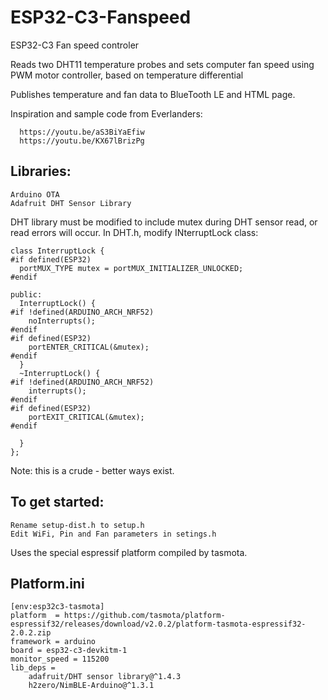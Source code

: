 # ESP32-C3-Fanspeed

ESP32-C3 Fan speed controler

Reads two DHT11 temperature probes and sets computer fan speed using PWM motor controller, based on temperature differential

Publishes temperature and fan data to BlueTooth LE and HTML page.

Inspiration and sample code from Everlanders:

      https://youtu.be/aS3BiYaEfiw
      https://youtu.be/KX67lBrizPg

## Libraries:
    Arduino OTA
    Adafruit DHT Sensor Library

DHT library must be modified to include mutex during DHT sensor read, or read errors will occur. In DHT.h, modify INterruptLock class:

    class InterruptLock {
    #if defined(ESP32)
      portMUX_TYPE mutex = portMUX_INITIALIZER_UNLOCKED;
    #endif

    public:
      InterruptLock() {
    #if !defined(ARDUINO_ARCH_NRF52)
        noInterrupts();
    #endif
    #if defined(ESP32)
        portENTER_CRITICAL(&mutex);
    #endif
      }
      ~InterruptLock() {
    #if !defined(ARDUINO_ARCH_NRF52)
        interrupts();
    #endif
    #if defined(ESP32)
        portEXIT_CRITICAL(&mutex);
    #endif

      }
    };

Note: this is a crude - better ways exist.

## To get started:
    Rename setup-dist.h to setup.h 
    Edit WiFi, Pin and Fan parameters in setings.h


Uses the special espressif platform compiled by tasmota.

## Platform.ini

    [env:esp32c3-tasmota]
    platform  = https://github.com/tasmota/platform-espressif32/releases/download/v2.0.2/platform-tasmota-espressif32-2.0.2.zip
    framework = arduino
    board = esp32-c3-devkitm-1
    monitor_speed = 115200
    lib_deps = 
	    adafruit/DHT sensor library@^1.4.3
	    h2zero/NimBLE-Arduino@^1.3.1

